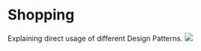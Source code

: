 # Shopping
Explaining direct usage of different Design Patterns.
<a href="https://codeclimate.com/github/mugagga-kasajja/Shopping/maintainability"><img src="https://api.codeclimate.com/v1/badges/5cb31d9d0ca1e46f6160/maintainability" /></a>
